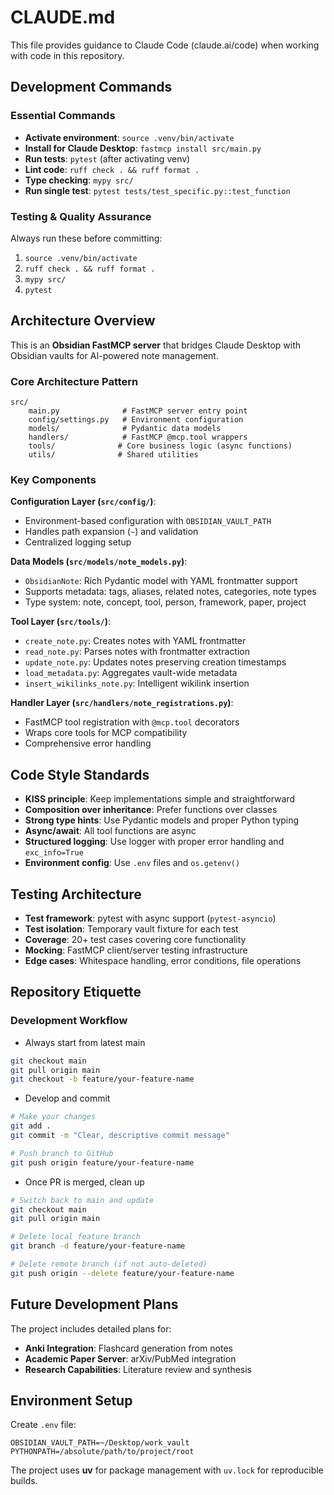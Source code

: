 # CLAUDE.md

This file provides guidance to Claude Code (claude.ai/code) when working with code in this repository.

## Development Commands

### Essential Commands
- **Activate environment**: `source .venv/bin/activate`
- **Install for Claude Desktop**: `fastmcp install src/main.py`
- **Run tests**: `pytest` (after activating venv)
- **Lint code**: `ruff check . && ruff format .`
- **Type checking**: `mypy src/`
- **Run single test**: `pytest tests/test_specific.py::test_function`

### Testing & Quality Assurance
Always run these before committing:
1. `source .venv/bin/activate`
2. `ruff check . && ruff format .`
3. `mypy src/`
4. `pytest`

## Architecture Overview

This is an **Obsidian FastMCP server** that bridges Claude Desktop with Obsidian vaults for AI-powered note management.

### Core Architecture Pattern
```
src/
    main.py              # FastMCP server entry point
    config/settings.py   # Environment configuration
    models/              # Pydantic data models
    handlers/            # FastMCP @mcp.tool wrappers
    tools/              # Core business logic (async functions)
    utils/              # Shared utilities
```

### Key Components

**Configuration Layer (`src/config/`)**:
- Environment-based configuration with `OBSIDIAN_VAULT_PATH`
- Handles path expansion (`~`) and validation
- Centralized logging setup

**Data Models (`src/models/note_models.py`)**:
- `ObsidianNote`: Rich Pydantic model with YAML frontmatter support
- Supports metadata: tags, aliases, related notes, categories, note types
- Type system: note, concept, tool, person, framework, paper, project

**Tool Layer (`src/tools/`)**:
- `create_note.py`: Creates notes with YAML frontmatter
- `read_note.py`: Parses notes with frontmatter extraction
- `update_note.py`: Updates notes preserving creation timestamps
- `load_metadata.py`: Aggregates vault-wide metadata
- `insert_wikilinks_note.py`: Intelligent wikilink insertion

**Handler Layer (`src/handlers/note_registrations.py`)**:
- FastMCP tool registration with `@mcp.tool` decorators
- Wraps core tools for MCP compatibility
- Comprehensive error handling

## Code Style Standards

- **KISS principle**: Keep implementations simple and straightforward
- **Composition over inheritance**: Prefer functions over classes
- **Strong type hints**: Use Pydantic models and proper Python typing
- **Async/await**: All tool functions are async
- **Structured logging**: Use logger with proper error handling and `exc_info=True`
- **Environment config**: Use `.env` files and `os.getenv()`

## Testing Architecture

- **Test framework**: pytest with async support (`pytest-asyncio`)
- **Test isolation**: Temporary vault fixture for each test
- **Coverage**: 20+ test cases covering core functionality
- **Mocking**: FastMCP client/server testing infrastructure
- **Edge cases**: Whitespace handling, error conditions, file operations

## Repository Etiquette

### Development Workflow
- Always start from latest main
```bash
git checkout main
git pull origin main
git checkout -b feature/your-feature-name
```

- Develop and commit
```bash
# Make your changes
git add .
git commit -m "Clear, descriptive commit message"

# Push branch to GitHub
git push origin feature/your-feature-name
```
- Once PR is merged, clean up
```bash
# Switch back to main and update
git checkout main
git pull origin main

# Delete local feature branch
git branch -d feature/your-feature-name

# Delete remote branch (if not auto-deleted)
git push origin --delete feature/your-feature-name
```

## Future Development Plans

The project includes detailed plans for:
- **Anki Integration**: Flashcard generation from notes
- **Academic Paper Server**: arXiv/PubMed integration
- **Research Capabilities**: Literature review and synthesis

## Environment Setup

Create `.env` file:
```
OBSIDIAN_VAULT_PATH=~/Desktop/work_vault
PYTHONPATH=/absolute/path/to/project/root
```

The project uses **uv** for package management with `uv.lock` for reproducible builds.